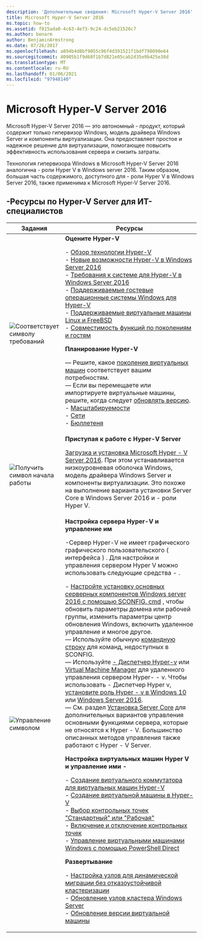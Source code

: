 ```yaml
---
description: 'Дополнительные сведения: Microsoft Hyper-V Server 2016'
title: Microsoft Hyper-V Server 2016
ms.topic: how-to
ms.assetid: f815ada0-4c63-4e73-9c24-dc5eb21526c7
ms.author: benarm
author: BenjaminArmstrong
ms.date: 07/26/2017
ms.openlocfilehash: a894b4d8bf9055c96f4d391521f1bdf798090e64
ms.sourcegitcommit: 40905b1f9d68f1b7d821e05cab2d35e9b425e38d
ms.translationtype: MT
ms.contentlocale: ru-RU
ms.lasthandoff: 01/06/2021
ms.locfileid: "97948140"
---
```

# <a name="microsoft-hyper-v-server-2016"></a>Microsoft Hyper-V Server 2016

Microsoft Hyper-V Server 2016 — это автономный \- продукт, который содержит только гипервизор Windows, модель драйвера Windows Server и компоненты виртуализации. Она предоставляет простое и надежное решение для виртуализации, помогающее повысить эффективность использования сервера и снизить затраты.

Технология гипервизора Windows в Microsoft Hyper-V Server 2016 аналогична \- роли Hyper V в Windows server 2016. Таким образом, большая часть содержимого, доступного для \- роли Hyper V в Windows Server 2016, также применима к Microsoft Hyper-V Server 2016.

## <a name="hyper-v-server-resources-for-it-pros"></a>\-Ресурсы по Hyper-V Server для ИТ-специалистов

|Задания|Ресурсы|
|-|-|
|![Соответствует символу требований](media/All_Symbols_MeetsRequirements.png)|**Оцените Hyper-V**<p>-   [Обзор технологии Hyper-V](hyper-v-technology-overview.md)<br />- [Новые возможности Hyper-V в Windows Server 2016](what-s-new-in-hyper-v-on-windows.md)<br />-   [Требования к системе для Hyper-V в Windows Server 2016](system-requirements-for-hyper-v-on-windows.md)<br />-   [Поддерживаемые гостевые операционные системы Windows для Hyper-V](supported-windows-guest-operating-systems-for-hyper-v-on-windows.md)<br />-   [Поддерживаемые виртуальные машины Linux и FreeBSD](supported-linux-and-freebsd-virtual-machines-for-hyper-v-on-windows.md)<br />-   [Совместимость функций по поколениям и гостям](hyper-v-feature-compatibility-by-generation-and-guest.md)<p>**Планирование Hyper-V**<p>— Решите, какое [поколение виртуальных машин](plan/should-i-create-a-generation-1-or-2-virtual-machine-in-hyper-v.md)  соответствует вашим потребностям. <br/>— Если вы перемещаете или импортируете виртуальные машины, решите, когда следует [обновлять версию](deploy/upgrade-virtual-machine-version-in-hyper-v-on-windows-or-windows-server.md). <br />- [Масштабируемости](plan/plan-hyper-v-scalability-in-windows-server.md) <br />- [Сети](plan/plan-hyper-v-networking-in-windows-server.md) <br />- [Бюллетеня](plan/plan-hyper-v-security-in-windows-server.md)|
|![Получить символ начала работы](media/All_Symbols_GetStarted.png)|**Приступая к работе с Hyper-V Server**<p>[Загрузка и установка Microsoft Hyper \- V Server 2016](https://www.microsoft.com/evalcenter/evaluate-hyper-v-server-2016). При этом устанавливается низкоуровневая оболочка Windows, модель драйвера Windows Server и компоненты виртуализации. Это похоже на выполнение варианта установки Server Core в Windows Server 2016 и \- роли Hyper V.|
|![Управление символом](media/All_Symbols_Administrator.png)|**Настройка сервера Hyper-V и управление им**<p>\-Сервер Hyper-V не имеет графического графического пользовательского \( интерфейса \) . Для настройки и управления сервером Hyper V можно использовать следующие средства \- .<p>-   [Настройте установку основных серверных компонентов Windows server 2016 с помощью SCONFIG. cmd](../../get-started/sconfig-on-ws2016.md) , чтобы обновить параметры домена или рабочей группы, изменить параметры центр обновления Windows, включить удаленное управление и многое другое.<br />— Используйте обычную [командную строку](../../administration/windows-commands/windows-commands.md) для команд, недоступных в SCONFIG.<br />— Используйте [ \- Диспетчер Hyper-v](./manage/remotely-manage-hyper-v-hosts.md) или [Virtual Machine Manager](/system-center/vmm) для удаленного управления сервером Hyper- \- v. Чтобы использовать \- Диспетчер Hyper v, [установите роль Hyper \- v в Windows 10](/virtualization/hyper-v-on-windows/quick-start/enable-hyper-v) или [Windows Server 2016](get-started/install-the-hyper-v-role-on-windows-server.md).<br />— См. раздел [Установка Server Core](../../get-started/getting-started-with-server-core.md) для дополнительных вариантов управления основными функциями сервера, которые не относятся к Hyper \- V. Большинство описанных методов управления также работают с Hyper \- V Server.<p>**Настройка виртуальных машин Hyper V и управление ими \-**<p>-   [Создание виртуального коммутатора для виртуальных машин Hyper-V](get-started/create-a-virtual-switch-for-hyper-v-virtual-machines.md)<br />-   [Создание виртуальной машины в Hyper-V](get-started/create-a-virtual-machine-in-hyper-v.md)<br />-   [Выбор контрольных точек "Стандартный" или "Рабочая"](manage/choose-between-standard-or-production-checkpoints-in-hyper-v.md)<br />-   [Включение и отключение контрольных точек](manage/enable-or-disable-checkpoints-in-hyper-v.md)<br />-   [Управление виртуальными машинами Windows с помощью PowerShell Direct](manage/manage-windows-virtual-machines-with-powershell-direct.md) <p>**Развертывание**<p>-   [Настройка узлов для динамической миграции без отказоустойчивой кластеризации](deploy/set-up-hosts-for-live-migration-without-failover-clustering.md)<br />- [Обновление узлов кластера Windows Server](../../failover-clustering/cluster-operating-system-rolling-upgrade.md)<br />- [Обновление версии виртуальной машины](deploy/upgrade-virtual-machine-version-in-hyper-v-on-windows-or-windows-server.md)<br />|
